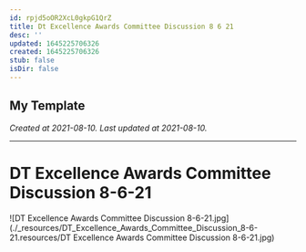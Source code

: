 ```yaml
---
id: rpjd5oOR2XcL0gkpG1QrZ
title: Dt Excellence Awards Committee Discussion 8 6 21
desc: ''
updated: 1645225706326
created: 1645225706326
stub: false
isDir: false
---
```

My Template
---

_Created at 2021-08-10._
_Last updated at 2021-08-10._




---

# DT Excellence Awards Committee Discussion 8-6-21


![DT Excellence Awards Committee Discussion 8-6-21.jpg](./_resources/DT_Excellence_Awards_Committee_Discussion_8-6-21.resources/DT Excellence Awards Committee Discussion 8-6-21.jpg)

